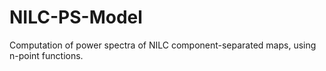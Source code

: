 # NILC-PS-Model
Computation of power spectra of NILC component-separated maps, using n-point functions.
